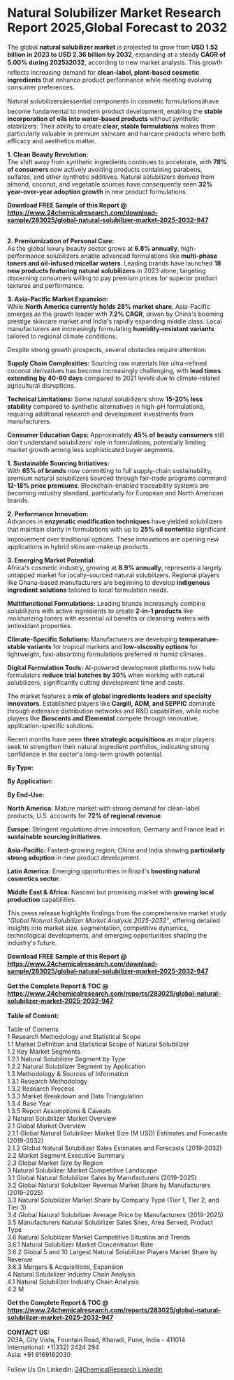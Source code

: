 <h1>Natural Solubilizer Market Research Report 2025,Global Forecast to 2032</h1><p>The global <strong>natural solubilizer market</strong> is projected to grow from <strong>USD 1.52 billion in 2023 to USD 2.36 billion by 2032</strong>, expanding at a steady <strong>CAGR of 5.00% during 2025â2032</strong>, according to new market analysis. This growth reflects increasing demand for <strong>clean-label, plant-based cosmetic ingredients</strong> that enhance product performance while meeting evolving consumer preferences.</p><p>Natural solubilizersâessential components in cosmetic formulationsâhave become fundamental to modern product development, enabling the <strong>stable incorporation of oils into water-based products</strong> without synthetic stabilizers. Their ability to create <strong>clear, stable formulations</strong> makes them particularly valuable in premium skincare and haircare products where both efficacy and aesthetics matter.</p><p><strong>1. Clean Beauty Revolution:</strong><br>
The shift away from synthetic ingredients continues to accelerate, with <strong>78% of consumers</strong> now actively avoiding products containing parabens, sulfates, and other synthetic additives. Natural solubilizers derived from almond, coconut, and vegetable sources have consequently seen <strong>32% year-over-year adoption growth</strong> in new product formulations.</p><div><b>Download FREE Sample of this Report @ 
            <a href="https://www.24chemicalresearch.com/download-sample/283025/global-natural-solubilizer-market-2025-2032-947">
            https://www.24chemicalresearch.com/download-sample/283025/global-natural-solubilizer-market-2025-2032-947</a></b></div><br><p><strong>2. Premiumization of Personal Care:</strong><br>
As the global luxury beauty sector grows at <strong>6.8% annually</strong>, high-performance solubilizers enable advanced formulations like <strong>multi-phase toners and oil-infused micellar waters</strong>. Leading brands have launched <strong>18 new products featuring natural solubilizers</strong> in 2023 alone, targeting discerning consumers willing to pay premium prices for superior product textures and performance.</p><p><strong>3. Asia-Pacific Market Expansion:</strong><br>
While <strong>North America currently holds 28% market share</strong>, Asia-Pacific emerges as the growth leader with <strong>7.2% CAGR</strong>, driven by China's booming prestige skincare market and India's rapidly expanding middle class. Local manufacturers are increasingly formulating <strong>humidity-resistant variants</strong> tailored to regional climate conditions.</p><p>Despite strong growth prospects, several obstacles require attention:</p><p><strong>Supply Chain Complexities:</strong> Sourcing raw materials like ultra-refined coconut derivatives has become increasingly challenging, with <strong>lead times extending by 40-60 days</strong> compared to 2021 levels due to climate-related agricultural disruptions.</p><p><strong>Technical Limitations:</strong> Some natural solubilizers show <strong>15-20% less stability</strong> compared to synthetic alternatives in high-pH formulations, requiring additional research and development investments from manufacturers.</p><p><strong>Consumer Education Gaps:</strong> Approximately <strong>45% of beauty consumers</strong> still don't understand solubilizers' role in formulations, potentially limiting market growth among less sophisticated buyer segments.</p><p><strong>1. Sustainable Sourcing Initiatives:</strong><br>
With <strong>65% of brands</strong> now committing to full supply-chain sustainability, premium natural solubilizers sourced through fair-trade programs command <strong>12-18% price premiums</strong>. Blockchain-enabled traceability systems are becoming industry standard, particularly for European and North American brands.</p><p><strong>2. Performance Innovation:</strong><br>
Advances in <strong>enzymatic modification techniques</strong> have yielded solubilizers that maintain clarity in formulations with up to <strong>25% oil content</strong>âa significant improvement over traditional options. These innovations are opening new applications in hybrid skincare-makeup products.</p><p><strong>3. Emerging Market Potential:</strong><br>
Africa's cosmetic industry, growing at <strong>8.9% annually</strong>, represents a largely untapped market for locally-sourced natural solubilizers. Regional players like Ghana-based manufacturers are beginning to develop <strong>indigenous ingredient solutions</strong> tailored to local formulation needs.</p><p><strong>Multifunctional Formulations:</strong> Leading brands increasingly combine solubilizers with active ingredients to create <strong>2-in-1 products</strong> like moisturizing toners with essential oil benefits or cleansing waters with antioxidant properties.</p><p><strong>Climate-Specific Solutions:</strong> Manufacturers are developing <strong>temperature-stable variants</strong> for tropical markets and <strong>low-viscosity options</strong> for lightweight, fast-absorbing formulations preferred in humid climates.</p><p><strong>Digital Formulation Tools:</strong> AI-powered development platforms now help formulators <strong>reduce trial batches by 30%</strong> when working with natural solubilizers, significantly cutting development time and costs.</p><p>The market features a <strong>mix of global ingredients leaders and specialty innovators</strong>. Established players like <strong>Cargill, ADM, and SEPPIC</strong> dominate through extensive distribution networks and R&amp;D capabilities, while niche players like <strong>Bioscents and Elemental</strong> compete through innovative, application-specific solutions.</p><p>Recent months have seen <strong>three strategic acquisitions</strong> as major players seek to strengthen their natural ingredient portfolios, indicating strong confidence in the sector's long-term growth potential.</p><p><strong>By Type:</strong></p><p><strong>By Application:</strong></p><p><strong>By End-Use:</strong></p><p><strong>North America:</strong> Mature market with strong demand for clean-label products; U.S. accounts for <strong>72% of regional revenue</strong>.</p><p><strong>Europe:</strong> Stringent regulations drive innovation; Germany and France lead in <strong>sustainable sourcing initiatives</strong>.</p><p><strong>Asia-Pacific:</strong> Fastest-growing region; China and India showing <strong>particularly strong adoption</strong> in new product development.</p><p><strong>Latin America:</strong> Emerging opportunities in Brazil's <strong>boosting natural cosmetics sector</strong>.</p><p><strong>Middle East &amp; Africa:</strong> Nascent but promising market with <strong>growing local production</strong> capabilities.</p><p>This press release highlights findings from the comprehensive market study <em>"Global Natural Solubilizer Market Analysis 2025-2032"</em>, offering detailed insights into market size, segmentation, competitive dynamics, technological developments, and emerging opportunities shaping the industry's future.</p><div><b>Download FREE Sample of this Report @ 
            <a href="https://www.24chemicalresearch.com/download-sample/283025/global-natural-solubilizer-market-2025-2032-947">
            https://www.24chemicalresearch.com/download-sample/283025/global-natural-solubilizer-market-2025-2032-947</a></b></div><br><div><b>Get the Complete Report & TOC @ 
            <a href="https://www.24chemicalresearch.com/reports/283025/global-natural-solubilizer-market-2025-2032-947">
            https://www.24chemicalresearch.com/reports/283025/global-natural-solubilizer-market-2025-2032-947</a></b></div><br>
            <b>Table of Content:</b><p>Table of Contents<br />
1 Research Methodology and Statistical Scope<br />
1.1 Market Definition and Statistical Scope of Natural Solubilizer<br />
1.2 Key Market Segments<br />
1.2.1 Natural Solubilizer Segment by Type<br />
1.2.2 Natural Solubilizer Segment by Application<br />
1.3 Methodology & Sources of Information<br />
1.3.1 Research Methodology<br />
1.3.2 Research Process<br />
1.3.3 Market Breakdown and Data Triangulation<br />
1.3.4 Base Year<br />
1.3.5 Report Assumptions & Caveats<br />
2 Natural Solubilizer Market Overview<br />
2.1 Global Market Overview<br />
2.1.1 Global Natural Solubilizer Market Size (M USD) Estimates and Forecasts (2019-2032)<br />
2.1.2 Global Natural Solubilizer Sales Estimates and Forecasts (2019-2032)<br />
2.2 Market Segment Executive Summary<br />
2.3 Global Market Size by Region<br />
3 Natural Solubilizer Market Competitive Landscape<br />
3.1 Global Natural Solubilizer Sales by Manufacturers (2019-2025)<br />
3.2 Global Natural Solubilizer Revenue Market Share by Manufacturers (2019-2025)<br />
3.3 Natural Solubilizer Market Share by Company Type (Tier 1, Tier 2, and Tier 3)<br />
3.4 Global Natural Solubilizer Average Price by Manufacturers (2019-2025)<br />
3.5 Manufacturers Natural Solubilizer Sales Sites, Area Served, Product Type<br />
3.6 Natural Solubilizer Market Competitive Situation and Trends<br />
3.6.1 Natural Solubilizer Market Concentration Rate<br />
3.6.2 Global 5 and 10 Largest Natural Solubilizer Players Market Share by Revenue<br />
3.6.3 Mergers & Acquisitions, Expansion<br />
4 Natural Solubilizer Industry Chain Analysis<br />
4.1 Natural Solubilizer Industry Chain Analysis<br />
4.2 M</p><div><b>Get the Complete Report & TOC @ 
            <a href="https://www.24chemicalresearch.com/reports/283025/global-natural-solubilizer-market-2025-2032-947">
            https://www.24chemicalresearch.com/reports/283025/global-natural-solubilizer-market-2025-2032-947</a></b></div><br><b>CONTACT US:</b><br>
            203A, City Vista, Fountain Road, Kharadi, Pune, India - 411014<br>
            International: +1(332) 2424 294<br>
            Asia: +91 9169162030 <br><br>
            Follow Us On LinkedIn: <a href="https://www.linkedin.com/company/24chemicalresearch/">24ChemicalResearch LinkedIn</a>